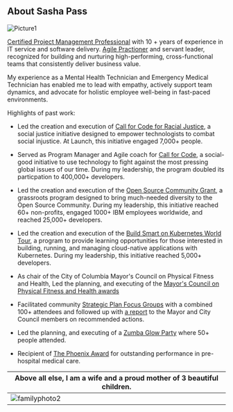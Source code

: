 
## About Sasha Pass

![Picture1](https://user-images.githubusercontent.com/26466943/120836083-c9cebe80-c52a-11eb-94af-ee4da120fba4.png)

[Certified Project Management Professional](https://www.credly.com/badges/0afdf5fe-b237-4b7d-a105-e6b56ca78df1?source=linked_in_profile) with 10 + years of experience in IT service and software delivery. [Agile Practioner](https://www.credly.com/badges/10826eb9-807a-42f4-a3a0-a61a5c8d9c22?source=linked_in_profile) and servant leader, recognized for building and nurturing high-performing, cross-functional teams that consistently deliver business value.

My experience as a Mental Health Technician and Emergency Medical Technician has enabled me to lead with empathy, actively support team dynamics, and advocate for holistic employee well-being in fast-paced environments.

Highlights of past work:
- Led the creation and execution of [Call for Code for Racial Justice](https://developer.ibm.com/callforcode/racial-justice/), a social justice initiative designed to empower technologists to combat social injustice. At Launch, this initiative engaged 7,000+ people. 

- Served as Program Manager and Agile coach for [Call for Code](https://developer.ibm.com/callforcode/), a social-good initiative to use technology to fight against the most pressing global issues of our time. During my leadership, the program doubled its particpation to 400,000+ developers.

- Led the creation and execution of the [Open Source Community Grant](https://developer.ibm.com/blogs/pionerasdev-wins-ibm-oscg-increase-participation-women-programming/), a grassroots program designed to bring much-needed diversity to the Open Source Community. During my leadership, this initiative reached 60+ non-profits, engaged 1000+ IBM employees worldwide, and reached 25,000+ developers.

- Led the creation and execution of the [Build Smart on Kubernetes World Tour](https://developer.ibm.com/openshift-world-tour/), a program to provide learning opportunities for those interested in building, running, and managing cloud-native applications with Kubernetes. During my leadership, this initiative reached 5,000+ developers. 

- As chair of the City of Columbia Mayor's Council on Physical Fitness and Health, Led the planning, and executing of the [Mayor's Council on Physical Fitness and Health awards](https://www.facebook.com/LetsMoveCoMo/posts/2743132742409099/)

- Facilitated community [Strategic Plan Focus Groups](http://gocolumbiamo.legistar1.com/gocolumbiamo/attachments/5ed89044-d63f-443d-ada5-b752bc970fa0.pdf) with a combined 100+ attendees and followed up with [a report](https://gocolumbiamo.legistar.com/LegislationDetail.aspx?ID=4154871&GUID=F3847152-C230-4977-A63E-DE879876C689&Options=&Search=) to the Mayor and City Council members on recommended actions.

- Led the planning, and executing of a [Zumba Glow Party](https://www.facebook.com/events/685403928513122/) where 50+ people attended. 

- Recipient of [The Phoenix Award](https://user-images.githubusercontent.com/26466943/103028601-b6e8a480-451d-11eb-9da3-52e37391c7d9.png) for outstanding performance in pre-hospital medical care. 





| Above all else, I am a wife and a proud mother of 3 beautiful children. |
| --- |
| ![familyphoto2](https://user-images.githubusercontent.com/26466943/95933661-bc46a780-0d94-11eb-86d9-1e01bd3f82ba.jpeg)|







